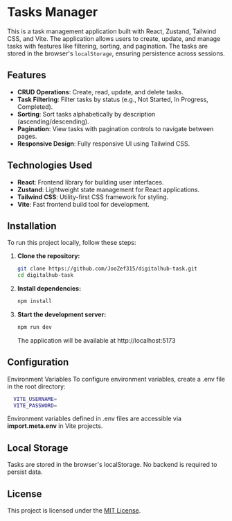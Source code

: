 # Tasks Manager

This is a task management application built with React, Zustand, Tailwind CSS, and Vite. The application allows users to create, update, and manage tasks with features like filtering, sorting, and pagination. The tasks are stored in the browser's `localStorage`, ensuring persistence across sessions.

## Features

- **CRUD Operations**: Create, read, update, and delete tasks.
- **Task Filtering**: Filter tasks by status (e.g., Not Started, In Progress, Completed).
- **Sorting**: Sort tasks alphabetically by description (ascending/descending).
- **Pagination**: View tasks with pagination controls to navigate between pages.
- **Responsive Design**: Fully responsive UI using Tailwind CSS.

## Technologies Used

- **React**: Frontend library for building user interfaces.
- **Zustand**: Lightweight state management for React applications.
- **Tailwind CSS**: Utility-first CSS framework for styling.
- **Vite**: Fast frontend build tool for development.

## Installation

To run this project locally, follow these steps:

1. **Clone the repository:**
   ```bash
   git clone https://github.com/JooZef315/digitalhub-task.git
   cd digitalhub-task
   ```
2. **Install dependencies:**
   ```bash
   npm install
   ```
3. **Start the development server:**
   ```bash
   npm run dev
   ```
   The application will be available at http://localhost:5173

## Configuration

Environment Variables
To configure environment variables, create a .env file in the root directory:

```bash
  VITE_USERNAME=
  VITE_PASSWORD=
```

Environment variables defined in .env files are accessible via **import.meta.env** in Vite projects.

## Local Storage

Tasks are stored in the browser's localStorage. No backend is required to persist data.

## License

This project is licensed under the [MIT License](LICENSE).
